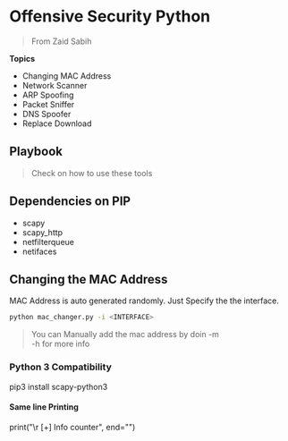 # Offensive Security Python
> From Zaid Sabih

**Topics**
- Changing MAC Address 
- Network Scanner
- ARP Spoofing
- Packet Sniffer
- DNS Spoofer
- Replace Download

## Playbook
> Check on how to use these tools 

## Dependencies on PIP
- scapy
- scapy_http
- netfilterqueue
- netifaces

## Changing the MAC Address 

MAC Address is auto generated randomly. Just Specify the the interface. 

```bash
python mac_changer.py -i <INTERFACE>
```
> You can Manually add the mac address by doin -m   
> -h for more info


### Python 3 Compatibility

pip3 install scapy-python3

#### Same line Printing 
print("\r [+] Info counter", end="")

